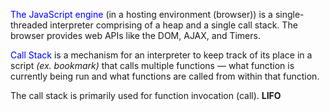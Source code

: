 <span style="color: blue;">The JavaScript engine</span>  (in a hosting environment (browser)) is a single-threaded interpreter comprising of a heap and a single call stack.
The browser provides web APIs like the DOM, AJAX, and Timers.

<span style="color: blue;">Call Stack</span> is a mechanism for an interpreter to keep track of its place in a script *(ex. bookmark)*
that calls multiple functions — what function is currently being run and what functions are called from within that function.

The call stack is primarily used for function invocation (call). **LIFO**
